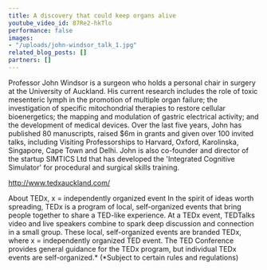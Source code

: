```yaml
---
title: A discovery that could keep organs alive
youtube_video_id: 87Re2-hkTlo
performance: false
images:
- "/uploads/john-windsor_talk_1.jpg"
related_blog_posts: []
partners: []
---
```


Professor John Windsor is a surgeon who holds a personal chair in surgery at the University of Auckland. His current research includes the role of toxic mesenteric lymph in the promotion of multiple organ failure; the investigation of specific mitochondrial therapies to restore cellular bioenergetics; the mapping and modulation of gastric electrical activity; and the development of medical devices. Over the last five years, John has published 80 manuscripts, raised $6m in grants and given over 100 invited talks, including Visiting Professorships to Harvard, Oxford, Karolinska, Singapore, Cape Town and Delhi. John is also co-founder and director of the startup SIMTICS Ltd that has developed the 'Integrated Cognitive Simulator' for procedural and surgical skills training.

http://www.tedxauckland.com/

About TEDx, x = independently organized event
In the spirit of ideas worth spreading, TEDx is a program of local, self-organized events that bring people together to share a TED-like experience. At a TEDx event, TEDTalks video and live speakers combine to spark deep discussion and connection in a small group. These local, self-organized events are branded TEDx, where x = independently organized TED event. The TED Conference provides general guidance for the TEDx program, but individual TEDx events are self-organized.* (*Subject to certain rules and regulations)
